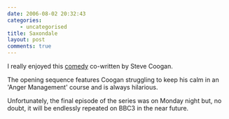 ```yaml
---
date: 2006-08-02 20:32:43
categories:
    - uncategorised
title: Saxondale
layout: post
comments: true
---
```

I really enjoyed this [comedy](http://www.bbc.co.uk/comedy/saxondale/)
co-written by Steve Coogan.

The opening sequence features Coogan struggling to keep his calm in an
'Anger Management' course and is always hilarious.

Unfortunately, the final episode of the series was on Monday night but,
no doubt, it will be endlessly repeated on BBC3 in the near future.
